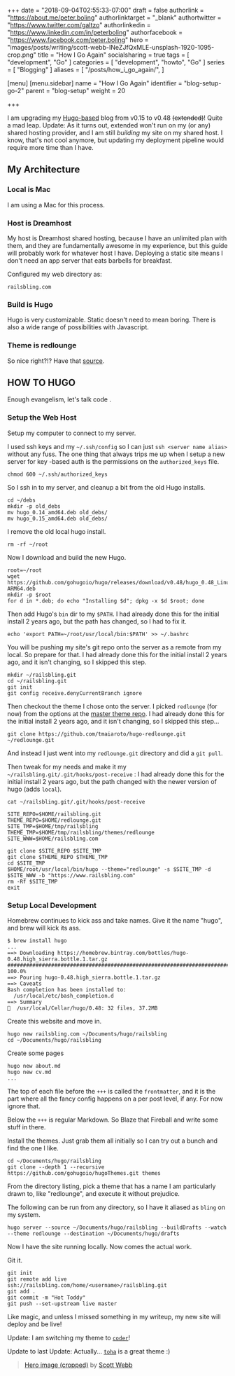 +++
date = "2018-09-04T02:55:33-07:00"
draft = false
authorlink = "https://about.me/peter.boling"
authorlinktarget = "_blank"
authortwitter = "https://www.twitter.com/galtzo"
authorlinkedin = "https://www.linkedin.com/in/peterboling"
authorfacebook = "https://www.facebook.com/peter.boling"
hero = "images/posts/writing/scott-webb-INeZJfQxMLE-unsplash-1920-1095-crop.png"
title = "How I Go Again"
socialsharing = true
tags = [ "development", "Go" ]
categories = [ "development", "howto", "Go" ]
series = [ "Blogging" ]
aliases = [
"/posts/how_i_go_again/",
]

[menu]
[menu.sidebar]
name = "How I Go Again"
identifier = "blog-setup-go-2"
parent = "blog-setup"
weight = 20

+++

I am upgrading my [Hugo-based](https://gohugo.io/) blog from v0.15 to v0.48 ~~(extended)~~!  Quite a mad leap.  Update: As it turns out, extended won't run on my (or any) shared hosting provider, and I am still *building* my site on my shared host.  I know, that's not cool anymore, but updating my deployment pipeline would require more time than I have.

## My Architecture

### Local is Mac

I am using a Mac for this process.

### Host is Dreamhost

My host is Dreamhost shared hosting, because I have an unlimited plan with them, and they are fundamentally awesome in my experience, but this guide will probably work for whatever host I have.  Deploying a static site means I don't need an app server that eats barbells for breakfast.

Configured my web directory as:

```
railsbling.com
```

### Build is Hugo

Hugo is very customizable.  Static doesn't need to mean boring.  There is also a wide range of possibilities with Javascript.

### Theme is redlounge

So nice right?!?  Have that [source](https://github.com/tmaiaroto/hugo-redlounge).

## HOW TO HUGO

Enough evangelism, let's talk code <i class='fas fa-code'></i>.

### Setup the Web Host

Setup my computer to connect to my server.

I used ssh keys and my `~/.ssh/config` so I can just `ssh <server name alias>` without any fuss.  The one thing that always trips me up when I setup a new server for key -based auth is the permissions on the `authorized_keys` file.

```
chmod 600 ~/.ssh/authorized_keys
```

So I ssh in to my server, and cleanup a bit from the old Hugo installs.

```
cd ~/debs
mkdir -p old_debs
mv hugo_0.14_amd64.deb old_debs/
mv hugo_0.15_amd64.deb old_debs/
```

I remove the old local hugo install.

```
rm -rf ~/root
```

Now I download and build the new Hugo.

```
root=~/root
wget https://github.com/gohugoio/hugo/releases/download/v0.48/hugo_0.48_Linux-ARM64.deb
mkdir -p $root
for d in *.deb; do echo "Installing $d"; dpkg -x $d $root; done
```

Then add Hugo's `bin` dir to my `$PATH`.
I had already done this for the initial install 2 years ago, but the path has changed, so I had to fix it.

```
echo 'export PATH=~/root/usr/local/bin:$PATH' >> ~/.bashrc
```

You will be pushing my site's git repo onto the server as a remote from my local.  So prepare <i class='fas fa-git'></i> for that.
I had already done this for the initial install 2 years ago, and it isn't changing, so I skipped this step.

```
mkdir ~/railsbling.git
cd ~/railsbling.git
git init
git config receive.denyCurrentBranch ignore 
```

Then checkout the theme I chose onto the server.  I picked `redlounge` (for now) from the options at the [master theme repo](https://github.com/gohugoio/hugoThemes).
I had already done this for the initial install 2 years ago, and it isn't changing, so I skipped this step...

```
git clone https://github.com/tmaiaroto/hugo-redlounge.git ~/redlounge.git
```

And instead I just went into my `redlounge.git` directory and did a `git pull`.

Then tweak for my needs and make it my `~/railsbling.git/.git/hooks/post-receive` <i class='fas fa-paste'></i>:
I had already done this for the initial install 2 years ago, but the path changed with the newer version of hugo (adds `local`).

```
cat ~/railsbling.git/.git/hooks/post-receive

SITE_REPO=$HOME/railsbling.git
THEME_REPO=$HOME/redlounge.git
SITE_TMP=$HOME/tmp/railsbling
THEME_TMP=$HOME/tmp/railsbling/themes/redlounge
SITE_WWW=$HOME/railsbling.com

git clone $SITE_REPO $SITE_TMP
git clone $THEME_REPO $THEME_TMP
cd $SITE_TMP
$HOME/root/usr/local/bin/hugo --theme="redlounge" -s $SITE_TMP -d $SITE_WWW -b "https://www.railsbling.com"
rm -Rf $SITE_TMP
exit
```

### Setup Local Development

Homebrew continues to kick ass and take names.  Give it the name "hugo", and brew will kick its ass.

```
$ brew install hugo
...
==> Downloading https://homebrew.bintray.com/bottles/hugo-0.48.high_sierra.bottle.1.tar.gz
######################################################################## 100.0%
==> Pouring hugo-0.48.high_sierra.bottle.1.tar.gz
==> Caveats
Bash completion has been installed to:
  /usr/local/etc/bash_completion.d
==> Summary
🍺  /usr/local/Cellar/hugo/0.48: 32 files, 37.2MB
```

Create this website and move in.

```
hugo new railsbling.com ~/Documents/hugo/railsbling
cd ~/Documents/hugo/railsbling
```

Create some pages

```
hugo new about.md
hugo new cv.md
...
```

The top of each file before the `+++` is called the `frontmatter`, and it is the part where all the fancy config happens on a per post level, if any.  For now ignore that.

Below the `+++` is regular Markdown.  So Blaze that Fireball and write some stuff in there.

Install the themes.  Just grab them all initially so I can try out a bunch and find the one I like.

```
cd ~/Documents/hugo/railsbling
git clone --depth 1 --recursive https://github.com/gohugoio/hugoThemes.git themes
```

From the directory listing, pick a theme that has a name I am particularly drawn to, like "redlounge", and execute it without prejudice.

The following can be run from any directory, so I have it aliased as `bling` on my system.
```
hugo server --source ~/Documents/hugo/railsbling --buildDrafts --watch --theme redlounge --destination ~/Documents/hugo/drafts
```

Now I have the site running locally.  Now comes the actual work.

Git it.

```
git init
git remote add live ssh://railsbling.com/home/<username>/railsbling.git
git add .
git commit -m "Hot Toddy"
git push --set-upstream live master
```

Like magic, and unless I missed something in my writeup, my new site will deploy and be live!

Update: I am switching my theme to [`coder`](https://github.com/luizdepra/hugo-coder/)!

Update to last Update: Actually... [`toha`](https://github.com/hugo/hugo-toha/) is a great theme :)

> [Hero image (cropped)](https://unsplash.com/photos/INeZJfQxMLE) by [Scott Webb](https://unsplash.com/@scottwebb)
  